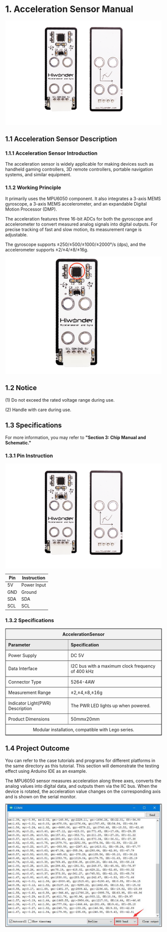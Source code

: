 # 1. Acceleration Sensor Manual

<img src="../_static/media/chapter_1/section_1/media/image2.png" class="common_img" />

## 1.1 Acceleration Sensor Description

### 1.1.1 Acceleration Sensor Introduction

The acceleration sensor is widely applicable for making devices such as handheld gaming controllers, 3D remote controllers, portable navigation systems, and similar equipment.

### 1.1.2 Working Principle

It primarily uses the MPU6050 component. It also integrates a 3-axis MEMS gyroscope, a 3-axis MEMS accelerometer, and an expandable Digital Motion Processor (DMP). 

The acceleration features three 16-bit ADCs for both the gyroscope and accelerometer to convert measured analog signals into digital outputs. For precise tracking of fast and slow motion, its measurement range is adjustable. 

The gyroscope supports ±250/±500/±1000/±2000°/s (dps), and the accelerometer supports ±2/±4/±8/±16g.

<img src="../_static/media/chapter_1/section_1/media/image3.png" class="common_img" />

## 1.2 Notice

(1) Do not exceed the rated voltage range during use. 

(2) Handle with care during use.

## 1.3 Specifications

For more information, you may refer to **"Section 3: Chip Manual and Schematic."**

### 1.3.1 Pin Instruction

<img src="../_static/media/chapter_1/section_1/media/image2.png" class="common_img" />

| Pin  | Instruction |
| ---- | ----------- |
| 5V   | Power Input |
| GND  | Ground      |
| SDA  | SDA         |
| SCL  | SCL         |

### 1.3.2 Specifications

<table class="docutils-nobg" border="1">
  <tr>
    <th colspan="2" style="text-align: center; background-color: #f2f2f2; padding: 8px;">AccelerationSensor</th>
  </tr>
  <tr>
    <th style="text-align: left; background-color: #eaeaea; padding: 8px;">Parameter</th>
    <th style="text-align: left; background-color: #eaeaea; padding: 8px;">Specification</th>
  </tr>
  <tr>
    <td style="padding: 8px;">Power Supply</td>
    <td style="padding: 8px;">DC 5V</td>
  </tr>
  <tr>
    <td style="padding: 8px;">Data Interface</td>
    <td style="padding: 8px;">I2C bus with a maximum clock frequency of 400 kHz</td>
  </tr>
  <tr>
    <td style="padding: 8px;">Connector Type</td>
    <td style="padding: 8px;">5264-4AW</td>
  </tr>
  <tr>
    <td style="padding: 8px;">Measurement Range</td>
    <td style="padding: 8px;">±2,±4,±8,±16g</td>
  </tr>
  <tr>
    <td style="padding: 8px;">Indicator Light(PWR) Description</td>
    <td style="padding: 8px;">The PWR LED lights up when powered.</td>
  </tr>
  <tr>
    <td style="padding: 8px;">Product Dimensions</td>
    <td style="padding: 8px;">50mmx20mm</td>
  </tr>
  <tr>
    <td colspan="2" style="text-align: center; padding: 8px;">Modular installation, compatible with Lego series.</td>
  </tr>
</table>

## 1.4 Project Outcome

You can refer to the case tutorials and programs for different platforms in the same directory as this tutorial. This section will demonstrate the testing effect using Arduino IDE as an example.

The MPU6050 sensor measures acceleration along three axes, converts the analog values into digital data, and outputs them via the IIC bus. When the device is rotated, the acceleration value changes on the corresponding axis and is shown on the serial monitor.

<img src="../_static/media/chapter_1/section_1/media/image4.png" class="common_img" />